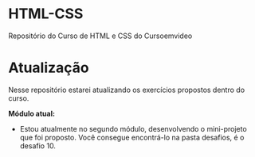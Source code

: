 # HTML-CSS
Repositório do Curso de HTML e CSS do Cursoemvideo
<h1>Atualização</h1>
<p>Nesse repositório estarei atualizando os exercícios propostos dentro do curso.</p>


<p><strong>Módulo atual:</strong></p>
<ul>
<li>Estou atualmente no segundo módulo, desenvolvendo o mini-projeto que foi proposto. Você consegue encontrá-lo na pasta desafios, é o desafio 10.</li>
<ul>
